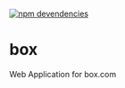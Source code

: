 [![npm devendencies](https://david-dm.org/stoshiya/box.png)](https://david-dm.org/stoshiya/box)

box
===

Web Application for box.com

